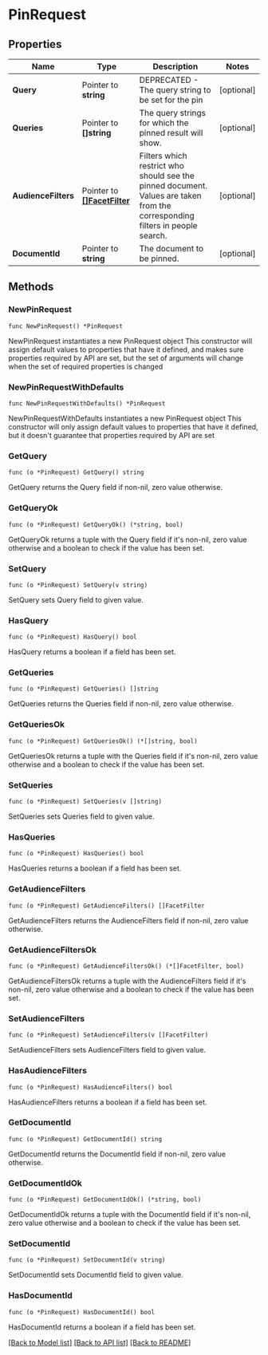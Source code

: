 # PinRequest

## Properties

Name | Type | Description | Notes
------------ | ------------- | ------------- | -------------
**Query** | Pointer to **string** | DEPRECATED - The query string to be set for the pin | [optional] 
**Queries** | Pointer to **[]string** | The query strings for which the pinned result will show. | [optional] 
**AudienceFilters** | Pointer to [**[]FacetFilter**](FacetFilter.md) | Filters which restrict who should see the pinned document. Values are taken from the corresponding filters in people search. | [optional] 
**DocumentId** | Pointer to **string** | The document to be pinned. | [optional] 

## Methods

### NewPinRequest

`func NewPinRequest() *PinRequest`

NewPinRequest instantiates a new PinRequest object
This constructor will assign default values to properties that have it defined,
and makes sure properties required by API are set, but the set of arguments
will change when the set of required properties is changed

### NewPinRequestWithDefaults

`func NewPinRequestWithDefaults() *PinRequest`

NewPinRequestWithDefaults instantiates a new PinRequest object
This constructor will only assign default values to properties that have it defined,
but it doesn't guarantee that properties required by API are set

### GetQuery

`func (o *PinRequest) GetQuery() string`

GetQuery returns the Query field if non-nil, zero value otherwise.

### GetQueryOk

`func (o *PinRequest) GetQueryOk() (*string, bool)`

GetQueryOk returns a tuple with the Query field if it's non-nil, zero value otherwise
and a boolean to check if the value has been set.

### SetQuery

`func (o *PinRequest) SetQuery(v string)`

SetQuery sets Query field to given value.

### HasQuery

`func (o *PinRequest) HasQuery() bool`

HasQuery returns a boolean if a field has been set.

### GetQueries

`func (o *PinRequest) GetQueries() []string`

GetQueries returns the Queries field if non-nil, zero value otherwise.

### GetQueriesOk

`func (o *PinRequest) GetQueriesOk() (*[]string, bool)`

GetQueriesOk returns a tuple with the Queries field if it's non-nil, zero value otherwise
and a boolean to check if the value has been set.

### SetQueries

`func (o *PinRequest) SetQueries(v []string)`

SetQueries sets Queries field to given value.

### HasQueries

`func (o *PinRequest) HasQueries() bool`

HasQueries returns a boolean if a field has been set.

### GetAudienceFilters

`func (o *PinRequest) GetAudienceFilters() []FacetFilter`

GetAudienceFilters returns the AudienceFilters field if non-nil, zero value otherwise.

### GetAudienceFiltersOk

`func (o *PinRequest) GetAudienceFiltersOk() (*[]FacetFilter, bool)`

GetAudienceFiltersOk returns a tuple with the AudienceFilters field if it's non-nil, zero value otherwise
and a boolean to check if the value has been set.

### SetAudienceFilters

`func (o *PinRequest) SetAudienceFilters(v []FacetFilter)`

SetAudienceFilters sets AudienceFilters field to given value.

### HasAudienceFilters

`func (o *PinRequest) HasAudienceFilters() bool`

HasAudienceFilters returns a boolean if a field has been set.

### GetDocumentId

`func (o *PinRequest) GetDocumentId() string`

GetDocumentId returns the DocumentId field if non-nil, zero value otherwise.

### GetDocumentIdOk

`func (o *PinRequest) GetDocumentIdOk() (*string, bool)`

GetDocumentIdOk returns a tuple with the DocumentId field if it's non-nil, zero value otherwise
and a boolean to check if the value has been set.

### SetDocumentId

`func (o *PinRequest) SetDocumentId(v string)`

SetDocumentId sets DocumentId field to given value.

### HasDocumentId

`func (o *PinRequest) HasDocumentId() bool`

HasDocumentId returns a boolean if a field has been set.


[[Back to Model list]](../README.md#documentation-for-models) [[Back to API list]](../README.md#documentation-for-api-endpoints) [[Back to README]](../README.md)


